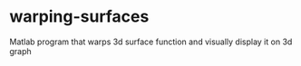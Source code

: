 # warping-surfaces
Matlab program that warps 3d surface function and visually display it on 3d graph
